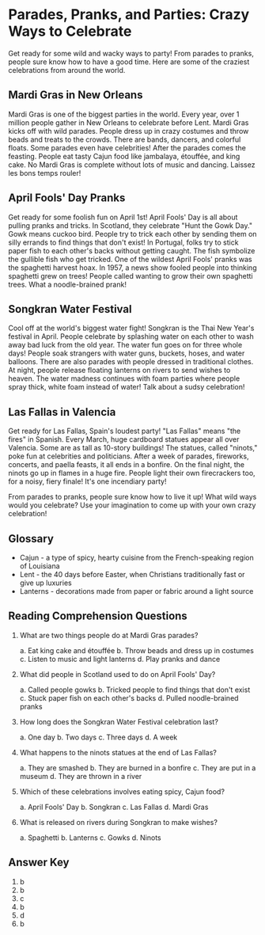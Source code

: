 # Parades, Pranks, and Parties: Crazy Ways to Celebrate

Get ready for some wild and wacky ways to party! From parades to pranks, people sure know how to have a good time. Here are some of the craziest celebrations from around the world.

## Mardi Gras in New Orleans

Mardi Gras is one of the biggest parties in the world. Every year, over 1 million people gather in New Orleans to celebrate before Lent. Mardi Gras kicks off with wild parades. People dress up in crazy costumes and throw beads and treats to the crowds. There are bands, dancers, and colorful floats. Some parades even have celebrities! After the parades comes the feasting. People eat tasty Cajun food like jambalaya, étouffée, and king cake. No Mardi Gras is complete without lots of music and dancing. Laissez les bons temps rouler!

## April Fools' Day Pranks

Get ready for some foolish fun on April 1st! April Fools' Day is all about pulling pranks and tricks. In Scotland, they celebrate "Hunt the Gowk Day." Gowk means cuckoo bird. People try to trick each other by sending them on silly errands to find things that don't exist! In Portugal, folks try to stick paper fish to each other's backs without getting caught. The fish symbolize the gullible fish who get tricked. One of the wildest April Fools' pranks was the spaghetti harvest hoax. In 1957, a news show fooled people into thinking spaghetti grew on trees! People called wanting to grow their own spaghetti trees. What a noodle-brained prank!

## Songkran Water Festival

Cool off at the world's biggest water fight! Songkran is the Thai New Year's festival in April. People celebrate by splashing water on each other to wash away bad luck from the old year. The water fun goes on for three whole days! People soak strangers with water guns, buckets, hoses, and water balloons. There are also parades with people dressed in traditional clothes. At night, people release floating lanterns on rivers to send wishes to heaven. The water madness continues with foam parties where people spray thick, white foam instead of water! Talk about a sudsy celebration!

## Las Fallas in Valencia

Get ready for Las Fallas, Spain's loudest party! "Las Fallas" means "the fires" in Spanish. Every March, huge cardboard statues appear all over Valencia. Some are as tall as 10-story buildings! The statues, called "ninots," poke fun at celebrities and politicians. After a week of parades, fireworks, concerts, and paella feasts, it all ends in a bonfire. On the final night, the ninots go up in flames in a huge fire. People light their own firecrackers too, for a noisy, fiery finale! It's one incendiary party!

From parades to pranks, people sure know how to live it up! What wild ways would you celebrate? Use your imagination to come up with your own crazy celebration!

## Glossary

- Cajun - a type of spicy, hearty cuisine from the French-speaking region of Louisiana
- Lent - the 40 days before Easter, when Christians traditionally fast or give up luxuries
- Lanterns - decorations made from paper or fabric around a light source

## Reading Comprehension Questions

1. What are two things people do at Mardi Gras parades?

   a. Eat king cake and étouffée
   b. Throw beads and dress up in costumes
   c. Listen to music and light lanterns
   d. Play pranks and dance

2. What did people in Scotland used to do on April Fools' Day?

   a. Called people gowks
   b. Tricked people to find things that don't exist
   c. Stuck paper fish on each other's backs
   d. Pulled noodle-brained pranks

3. How long does the Songkran Water Festival celebration last?

   a. One day
   b. Two days
   c. Three days
   d. A week

4. What happens to the ninots statues at the end of Las Fallas?

   a. They are smashed
   b. They are burned in a bonfire
   c. They are put in a museum
   d. They are thrown in a river

5. Which of these celebrations involves eating spicy, Cajun food?

   a. April Fools' Day
   b. Songkran
   c. Las Fallas
   d. Mardi Gras

6. What is released on rivers during Songkran to make wishes?

   a. Spaghetti
   b. Lanterns
   c. Gowks
   d. Ninots

## Answer Key

1. b
2. b
3. c
4. b
5. d
6. b
